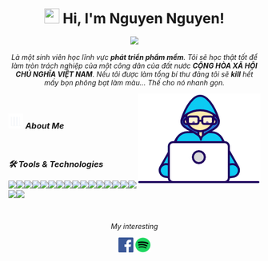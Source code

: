 <h1 align="center"><img src="https://media.giphy.com/media/hvRJCLFzcasrR4ia7z/giphy.gif" width="30" height="30"> Hi, I'm <a>Nguyen Nguyen!</a></h1>
  
<p align="center">
  <img src="https://readme-typing-svg.herokuapp.com?color=%2336BCF7&center=true&vCenter=true&lines=Software+Developer+Student;Nice+to+meet+you...!"/>
</p>
  
<p align="center">
  <em>
    Là một sinh viên học lĩnh vực <b>phát triển phẩm mềm</b>. Tôi sẽ học thật tốt để làm tròn trách nghiệp của một công dân của đất nước <b>CỘNG HÒA XÃ HỘI CHỦ NGHĨA VIỆT NAM</b>. Nếu tôi được làm tổng bí thư đảng tôi sẽ <b>kill</b> hết mấy bọn phông bạt làm màu... Thế cho nó nhanh gọn.
  </em> 
</p>
  
<img align="right" width=245px height=180px alt="side_sticker" src="./images/Developer.gif" />

<br />

### <img src="./images/stats.gif" width="30" height="30"> ***About Me***

<br/>

### ***🛠 Tools & Technologies***

<img src="https://img.shields.io/badge/SpringBoot-6DB33F?style=flat-square&logo=Spring&logoColor=white"><img src="https://img.shields.io/badge/-FLUTTER-blue?style=for-the-badge&logo=flutter"><img src="https://img.shields.io/badge/-FLUTTER%20Bloc-blue?style=for-the-badge&logo=flutter"><img src="https://img.shields.io/badge/-SWIFT-%23E34F26.svg?style=for-the-badge&logo=swift&logoColor=white"><img src="https://img.shields.io/badge/REST%20API-%23E1AD0E.svg?style=for-the-badge&logo=graphql&logoColor=white"><img src="https://img.shields.io/badge/GraphQL-hotpink.svg?style=for-the-badge&logo=graphql&logoColor=white"><img src="https://img.shields.io/badge/SQLITE-55960c.svg?style=for-the-badge&logo=sqlite&logoColor=white"><img src="https://img.shields.io/badge/firebase-%23593d88.svg?style=for-the-badge&logo=firebase&logoColor=yellow"><img src="https://img.shields.io/badge/-GIT-666666?style=for-the-badge&logo=git"><img src="https://img.shields.io/badge/-GITHUB-%23323330.svg?style=for-the-badge&logo=github&logoColor=white"><img src="https://img.shields.io/badge/-GITLAB-333333?style=for-the-badge&logo=gitlab"><img src="https://img.shields.io/badge/photoshop-1155ba.svg?style=for-the-badge&logo=adobe-photoshop&logoColor=white"><img src="https://img.shields.io/badge/illustrator-black.svg?style=for-the-badge&logo=adobe-illustrator&logoColor=orange"><img src="https://img.shields.io/badge/figma-red.svg?style=for-the-badge&logo=figma&logoColor=white"><img src="https://img.shields.io/badge/Adobe%20xd-purple.svg?style=for-the-badge&logo=adobe-xd&logoColor=white"><img src="https://img.shields.io/badge/-android%20studio-%2338B2AC.svg?style=for-the-badge&logo=android-studio&logoColor=white"><img src="https://img.shields.io/badge/XCODE-1155ba.svg?style=for-the-badge&logo=xcode&logoColor=white"><img src="https://img.shields.io/badge/-VScode-%231572B6.svg?style=for-the-badge&logo=visual-studio-code&logoColor=white">

<br/>
<p align="center">
<i>My interesting</i>
 <p align="center">
    	<code><a href="https://www.facebook.com/nguyennt004/"><img width="30px" src="./images/facebook.png" title="Facebook"/></a></code>
	<code><a href="https://open.spotify.com/user/31hgtoauy525ni5ipln64ilrhifq"><img width="30px" src="./images/Spotify_icon.svg" title="Spotify"/></a></code>
  </p>   
</p>

